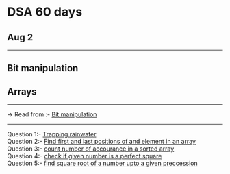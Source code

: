 # DSA 60 days 
## Aug 2

<hr>

## Bit manipulation
## Arrays

<hr>
-> Read from :- <a href="https://www.geeksforgeeks.org/all-about-bit-manipulation/">Bit manipulation</a>
<hr>

Question 1:- <a href="https://practice.geeksforgeeks.org/problems/trapping-rain-water-1587115621/1" >Trapping rainwater</a><br>
Question 2:- <a href="https://practice.geeksforgeeks.org/problems/first-and-last-occurrences-of-x3116/1" >Find first and last positions of and element in an array</a><br>
Question 3:- <a href="https://practice.geeksforgeeks.org/problems/number-of-occurrence/0" >count number of accourance in a sorted array </a><br>
Question 4:- <a href="https://practice.geeksforgeeks.org/problems/check-perfect-square/0" > check if given number is a perfect square</a><br>
Question 5:- <a href="https://practice.geeksforgeeks.org/problems/division-without-using-multiplication-division-and-mod-operator/0/" > find square root of a number upto a given preccession</a><br>

